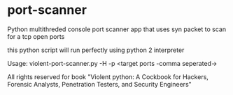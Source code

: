 # port-scanner
Python multithreded console port scanner app that uses syn packet to scan for a tcp open ports 

this python script will run perfectly using python 2 interpreter

Usage:  violent-port-scanner.py -H <target host> -p <target ports -comma seperated->

All rights reserved for book "Violent python: A Cockbook for Hackers, Forensic Analysts, Penetration Testers, and Security Engineers"
